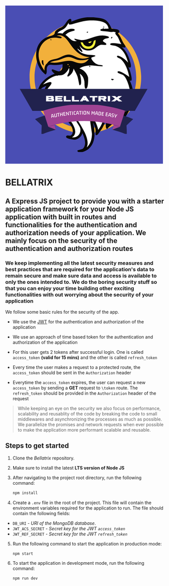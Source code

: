 ![Bellatrix logo](Public/bellatrix%20solid.png)
# BELLATRIX

## A Express JS project to provide you with a starter application framework for your Node JS application with built in routes and functionalities for the authentication and authorization needs of your application. We mainly focus on the **security** of the authentication and authorization routes


### We keep implementing all the latest security measures and best practices that are required for the application's data to remain secure and make sure data and access is available to only the ones intended to. We do the boring security stuff so that you can enjoy your time building other exciting functionalities with out worrying about the security of your application

We follow some basic rules for the security of the app.

- We use the [JWT](https://jwt.io/) for the authentication and authorization of the application

- We use an approach of time based token for the authentication and authorization of the application
  
- For this user gets 2 tokens after successful login. One is called `access_token` **(valid for 15 mins)** and the other is called `refresh_token`
  
- Every time the user makes a request to a protected route, the `access_token` should be sent in the `Authorization` header

- Everytime the `access_token` expires, the user can request a new `access_token` by sending a **GET** request to `\token` route. The `refresh_token` should be provided in the `Authorization` header of the request


> While keeping an eye on the security we also focus on performance, scalability and reusablity of the code by breaking the code to small middlewares and asynchronizing the processes as much as possible. We parallelize the promises and network requests when ever possible to make the application more performant scalable and reusable.


## Steps to get started

1. Clone the *Bellatrix* repository.
2. Make sure to install the latest **LTS version of Node JS**
3. After navigating to the project root directory, run the following command:
   
    ```sh
    npm install
    ```
    
4. Create a `.env` file in the root of the project. This file will contain the environment variables required for the application to run.
 The file should contain the following fields:

 - `DB_URI` - *URI of the MongoDB database*.
 - `JWT_ACS_SECRET` - *Secret key for the JWT `access_token`*
 - `JWT_REF_SECRET` - *Secret key for the JWT `refresh_token`*
  
 5. Run the following command to start the application in production mode:
    ```sh
    npm start
    ```
   
6. To start the application in development mode, run the following command:
    ```sh
    npm run dev
    ```
